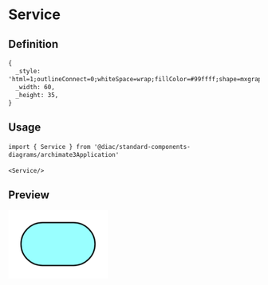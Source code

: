 # Service

## Definition

```
{
  _style: 'html=1;outlineConnect=0;whiteSpace=wrap;fillColor=#99ffff;shape=mxgraph.archimate3.service;',
  _width: 60,
  _height: 35,
}
```

## Usage

```
import { Service } from '@diac/standard-components-diagrams/archimate3Application'

<Service/>
```

## Preview

<img src="./service.png" width="200"/>
